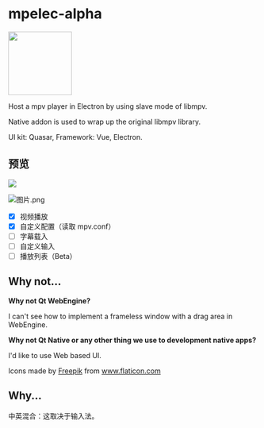 # mpelec-alpha

<img src="https://i.loli.net/2019/10/06/Y7oPA2FJ96aCgsS.png" width="128" height="128">

Host a mpv player in Electron by using slave mode of libmpv.

Native addon is used to wrap up the original libmpv library.

UI kit: Quasar, Framework: Vue, Electron.

## 预览

![](https://i.loli.net/2019/10/06/qZKCh5BbQI9HWdT.png)

![图片.png](https://i.loli.net/2019/10/06/eAGkzlm4MD6y1ZF.png)

- [x] 视频播放
- [x] 自定义配置（读取 mpv.conf）
- [ ] 字幕载入
- [ ] 自定义输入
- [ ] 播放列表（Beta）

## Why not...

**Why not Qt WebEngine?**

I can't see how to implement a frameless window with a drag area in WebEngine.

**Why not Qt Native or any other thing we use to development native apps?**

I'd like to use Web based UI.

<div>Icons made by <a href="https://www.flaticon.com/authors/freepik" title="Freepik">Freepik</a> from <a href="https://www.flaticon.com/"             title="Flaticon">www.flaticon.com</a></div>

## Why...

中英混合：这取决于输入法。
